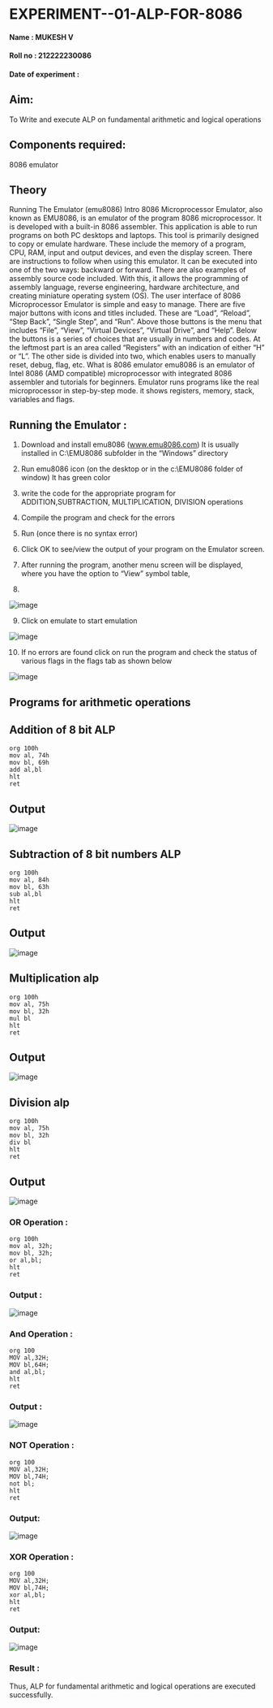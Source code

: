 # EXPERIMENT--01-ALP-FOR-8086
#### Name : MUKESH V
#### Roll no : 212222230086
#### Date of experiment : 





## Aim:
To Write and execute ALP on fundamental arithmetic and logical operations
## Components required:
8086  emulator 
## Theory 
Running The Emulator (emu8086) Intro 8086 Microprocessor Emulator, also known as EMU8086, is an emulator of the program 8086 microprocessor. It is developed with a built-in 8086 assembler. This application is able to run programs on both PC desktops and laptops. This tool is primarily designed to copy or emulate hardware. These include the memory of a program, CPU, RAM, input and output devices, and even the display screen. There are instructions to follow when using this emulator. It can be executed into one of the two ways: backward or forward. There are also examples of assembly source code included. With this, it allows the programming of assembly language, reverse engineering, hardware architecture, and creating miniature operating system (OS). The user interface of 8086 Microprocessor Emulator is simple and easy to manage. There are five major buttons with icons and titles included. These are “Load”, “Reload”, “Step Back”, “Single Step”, and “Run”. Above those buttons is the menu that includes “File”, “View”, “Virtual Devices”, “Virtual Drive”, and “Help”. Below the buttons is a series of choices that are usually in numbers and codes. At the leftmost part is an area called “Registers” with an indication of either “H” or “L”. The other side is divided into two, which enables users to manually reset, debug, flag, etc. What is 8086 emulator emu8086 is an emulator of Intel 8086 (AMD compatible) microprocessor with integrated 8086 assembler and tutorials for beginners. Emulator runs programs like the real microprocessor in step-by-step mode. it shows registers, memory, stack, variables and flags.


 ## Running the Emulator :
1.	Download and install emu8086 (www.emu8086.com) It is usually installed in C:\EMU8086 subfolder in the “Windows” directory
2.	Run  emu8086 icon (on the desktop or in the c:\EMU8086 folder of window) It has green color 
 
 
3.	write the code for the appropriate program for ADDITION,SUBTRACTION, MULTIPLICATION,  DIVISION operations 

4.	 Compile the program and check for the errors 
5.	Run (once there is no syntax error) 

6.	Click OK to see/view the output of your program on the Emulator screen. 


7.	After running the program, another menu screen will be displayed, where you have the option to “View” symbol table,
8.	 


![image](https://user-images.githubusercontent.com/36288975/189273263-d65baae9-4b8f-4723-afb3-c0ffa4052b04.png)











9.	Click on emulate to start emulation 








![image](https://user-images.githubusercontent.com/36288975/189273273-9bb36ec1-e2e8-4892-8d35-37707332bfdc.png)








10.	If no errors are found click on run the program and check the status of various flags in the flags tab as shown below 






![image](https://user-images.githubusercontent.com/36288975/189273277-113a2a33-4a40-4ff8-95a5-ecd3a1f504fe.png)







## Programs for arithmetic  operations

## Addition  of 8 bit ALP 
```
org 100h
mov al, 74h
mov bl, 69h
add al,bl
hlt 
ret
```


## Output  

 ![image](https://github.com/Kishore2o/EXPERIMENT--01-ALP-FOR-8086/assets/118679883/66a5b44a-5ddc-4da8-aa2f-cc919e84e336)


## Subtraction   of 8 bit numbers  ALP 
 ```
org 100h
mov al, 84h
mov bl, 63h
sub al,bl
hlt 
ret
```
## Output  

![image](https://github.com/Kishore2o/EXPERIMENT--01-ALP-FOR-8086/assets/118679883/6aabc073-2827-48bb-a0c7-a79a9d10ae09)

## Multiplication alp 
```
org 100h
mov al, 75h
mov bl, 32h
mul bl
hlt 
ret
```
 ## Output  

![image](https://github.com/Kishore2o/EXPERIMENT--01-ALP-FOR-8086/assets/118679883/25f5b1bd-a5fc-4bac-ad92-5915729d73ae)


## Division alp 
```
org 100h
mov al, 75h
mov bl, 32h
div bl
hlt 
ret
```
## Output  

![image](https://github.com/Kishore2o/EXPERIMENT--01-ALP-FOR-8086/assets/118679883/0e3eb7a5-6306-4e00-a5f8-ddfe9dfab07b)

### OR Operation :
```
org 100h
mov al, 32h;
mov bl, 32h;
or al,bl;
hlt 
ret
```
### Output :

![image](https://github.com/Kishore2o/EXPERIMENT--01-ALP-FOR-8086/assets/118679883/146d220d-150f-4e51-83fd-c15f38582e92)

### And Operation :
```
org 100
MOV al,32H;
MOV bl,64H;
and al,bl; 
hlt
ret
```
### Output :

![image](https://github.com/Kishore2o/EXPERIMENT--01-ALP-FOR-8086/assets/118679883/bb69cda6-2d1c-4997-ab93-5d2f6a15b341)

### NOT Operation :
```
org 100
MOV al,32H;
MOV bl,74H;
not bl; 
hlt
ret
```
### Output:

![image](https://github.com/Kishore2o/EXPERIMENT--01-ALP-FOR-8086/assets/118679883/fb07cdf6-aaae-4964-a9d4-931dd9ff2bb8)

### XOR Operation :
```
org 100
MOV al,32H;
MOV bl,74H;
xor al,bl; 
hlt
ret
```
### Output:

![image](https://github.com/Kishore2o/EXPERIMENT--01-ALP-FOR-8086/assets/118679883/4a4f8387-c8bf-44a0-b4fc-4f8f7105e1ab)


### Result :
Thus, ALP for fundamental arithmetic and logical operations are executed successfully.
 









